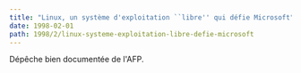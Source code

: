 ```yaml
---
title: "Linux, un système d'exploitation ``libre'' qui défie Microsoft"
date: 1998-02-01
path: 1998/2/linux-systeme-exploitation-libre-defie-microsoft
---
```


<P>
Dépêche bien documentée de l'AFP.
</P>


